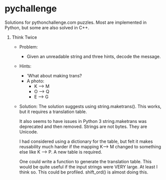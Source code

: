 # pychallenge
Solutions for pythonchallenge.com puzzles.   Most are implemented in Python, but some are also solved in C++.

1. Think Twice
    - Problem:
        - Given an unreadable string and three hints, decode the message.
    - Hints:
        - 'What about making trans?
        - A photo:
            + K --> M
            + O --> Q
            + E --> G
    - Solution:
        The solution suggests using string.maketrans().  This works, but it
        requires a translation table.
        
        It also seems to have issues in Python 3 string.maketrans was deprecated and then removed.  Strings are not bytes. They are Unicode.
        
        I had considered using a dictionary for the table, but felt it makes reusability much harder if the mapping K--> M changed to something else like K --> P.  A new table is required.
        
        One could write a function to generate the translation table.  This would be quite useful if the input strings were VERY large. At least I think so. This could be profiled. shift_ord() is almost doing this.
